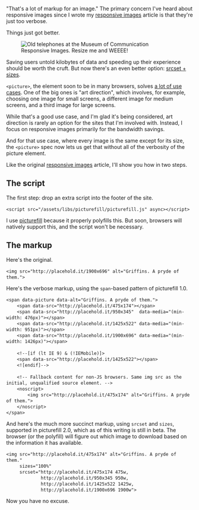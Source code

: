 "That's a lot of markup for an image." The primary concern I've heard about
responsive images since I wrote my [responsive images][self] article is that
they're just too verbose.

Things just got better.

<figure>
    <img src="images/communication/phones.jpg"
         alt="Old telephones at the Museum of Communication"
         itemprop="image"
         sizes="(min-width: 43.5em) 43.5em, 100%"
	 srcset="http://placehold.it/348x174/ccc/4488ff 348w,
        	 http://placehold.it/436x218/ccc/4488ff 436w,
        	 http://placehold.it/522x261/ccc/4488ff 522w,
        	 http://placehold.it/610x305/ccc/4488ff 610w,
        	 http://placehold.it/696x348/ccc/4488ff 696w,
        	 http://placehold.it/870x435/ccc/4488ff 870w,
        	 http://placehold.it/1044x522/ccc/4488ff 1044w,
        	 http://placehold.it/1218x609/ccc/4488ff 1218w,
        	 http://placehold.it/1392x696/ccc/4488ff 1392w,
        	 http://placehold.it/1566x783/ccc/4488ff 1566w">
    <figcaption>Responsive Images. Resize me and WEEEE!</figcaption>
</figure>
<script src="/assets/libs/picturefill-2.0.0-alpha.js" async></script>

Saving users untold kilobytes of data and speeding up their experience should
be worth the cruft. But now there's an even better option: [srcset +
sizes][srcsetandsizes].

`<picture>`, the element soon to be in many browsers, solves [a lot of use
cases][usecases]. One of the big ones is "art direction", which involves, for
example, choosing one image for small screens, a different image for medium
screens, and a third image for large screens.

While that's a good use case, and I'm glad it's being considered, art
direction is rarely an option for the sites that I'm involved with. Instead, I
focus on responsive images primarily for the bandwidth savings.

And for that use case, where every image is the same except for its size, the
`<picture>` spec now lets us get that without all of the verbosity of the
picture element.

Like the original [responsive images][self] article, I'll show you how in two
steps.

## The script

The first step: drop an extra script into the footer of the site.

```
<script src="/assets/libs/picturefill/picturefill.js" async></script>
```

I use [picturefill][picturefill] because it properly polyfills this. But soon,
browsers will natively support this, and the script won't be necessary.

## The markup

Here's the original.

```
<img src="http://placehold.it/1900x696" alt="Griffins. A pryde of them.">
```

Here's the verbose markup, using the `span`-based pattern of picturefill 1.0.

```
<span data-picture data-alt="Griffins. A pryde of them.">
    <span data-src="http://placehold.it/475x174"></span>
    <span data-src="http://placehold.it/950x345"  data-media="(min-width: 476px)"></span>
    <span data-src="http://placehold.it/1425x522" data-media="(min-width: 951px)"></span>
    <span data-src="http://placehold.it/1900x696" data-media="(min-width: 1426px)"></span>

    <!--[if (lt IE 9) & (!IEMobile)]>
    <span data-src="http://placehold.it/1425x522"></span>
    <![endif]-->

    <!-- Fallback content for non-JS browsers. Same img src as the initial, unqualified source element. -->
    <noscript>
        <img src="http://placehold.it/475x174" alt="Griffins. A pryde of them.">
    </noscript>
</span>
```

And here's the much more succinct markup, using `srcset` and `sizes`,
supported in picturefill 2.0, which as of this writing is still in beta. The
browser (or the polyfill) will figure out which image to download based on the
information it has available.

```
<img src="http://placehold.it/475x174" alt="Griffins. A pryde of them."
     sizes="100%"
     srcset="http://placehold.it/475x174 475w,
             http://placehold.it/950x345 950w,
             http://placehold.it/1425x522 1425w,
             http://placehold.it/1900x696 1900w">
```

Now you have no excuse.

[self]: /responsive-images-using-picturefill
[srcsetandsizes]: http://ericportis.com/posts/2014/srcset-sizes/
[usecases]: http://usecases.responsiveimages.org/
[picturefill]: https://github.com/scottjehl/picturefill
